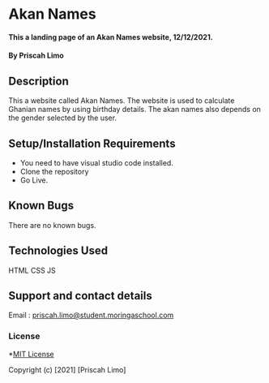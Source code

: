 # Akan Names
#### This a landing page of an Akan Names website, 12/12/2021.
#### By **Priscah Limo**
## Description
This a website called Akan Names. The website is used to calculate Ghanian names by using birthday details. The akan names also depends on the gender selected by the user.
## Setup/Installation Requirements
* You need to have visual studio code installed.
* Clone the repository
* Go Live.

## Known Bugs
There are no known bugs.
## Technologies Used
HTML CSS JS
## Support and contact details
Email : priscah.limo@student.moringaschool.com
### License
*[MIT License]("./LICENSE")

Copyright (c) [2021] [Priscah Limo]

